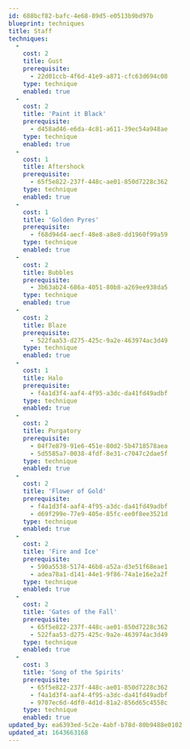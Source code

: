 ```yaml
---
id: 688bcf82-bafc-4e68-89d5-e0513b9bd97b
blueprint: techniques
title: Staff
techniques:
  -
    cost: 2
    title: Gust
    prerequisite:
      - 22d01ccb-4f6d-41e9-a871-cfc63d694c08
    type: technique
    enabled: true
  -
    cost: 2
    title: 'Paint it Black'
    prerequisite:
      - d458ad46-e6da-4c81-a611-39ec54a948ae
    type: technique
    enabled: true
  -
    cost: 1
    title: Aftershock
    prerequisite:
      - 65f5e822-237f-448c-ae01-850d7228c362
    type: technique
    enabled: true
  -
    cost: 1
    title: 'Golden Pyres'
    prerequisite:
      - f68d94d4-aecf-48e8-a8e8-dd1960f99a59
    type: technique
    enabled: true
  -
    cost: 2
    title: Bubbles
    prerequisite:
      - 3b63ab24-686a-4051-80b8-a269ee938da5
    type: technique
    enabled: true
  -
    cost: 2
    title: Blaze
    prerequisite:
      - 522faa53-d275-425c-9a2e-463974ac3d49
    type: technique
    enabled: true
  -
    cost: 1
    title: Halo
    prerequisite:
      - f4a1d3f4-aaf4-4f95-a3dc-da41fd49adbf
    type: technique
    enabled: true
  -
    cost: 2
    title: Purgatory
    prerequisite:
      - 04f7e879-91e6-451e-80d2-5b4718578aea
      - 5d5585a7-0038-4fdf-8e31-c7047c2dae5f
    type: technique
    enabled: true
  -
    cost: 2
    title: 'Flower of Gold'
    prerequisite:
      - f4a1d3f4-aaf4-4f95-a3dc-da41fd49adbf
      - d69f299e-77e9-405e-85fc-ee0f8ee3521d
    type: technique
    enabled: true
  -
    cost: 2
    title: 'Fire and Ice'
    prerequisite:
      - 590a5538-5174-46b8-a52a-d3e51f68eae1
      - adea78a1-d141-44e1-9f86-74a1e16e2a2f
    type: technique
    enabled: true
  -
    cost: 2
    title: 'Gates of the Fall'
    prerequisite:
      - 65f5e822-237f-448c-ae01-850d7228c362
      - 522faa53-d275-425c-9a2e-463974ac3d49
    type: technique
    enabled: true
  -
    cost: 3
    title: 'Song of the Spirits'
    prerequisite:
      - 65f5e822-237f-448c-ae01-850d7228c362
      - f4a1d3f4-aaf4-4f95-a3dc-da41fd49adbf
      - 9707ec6d-4df0-4d1d-81a2-856d65c4558c
    type: technique
    enabled: true
updated_by: ea6393ed-5c2e-4abf-b78d-80b9488e0102
updated_at: 1643663168
---
```

